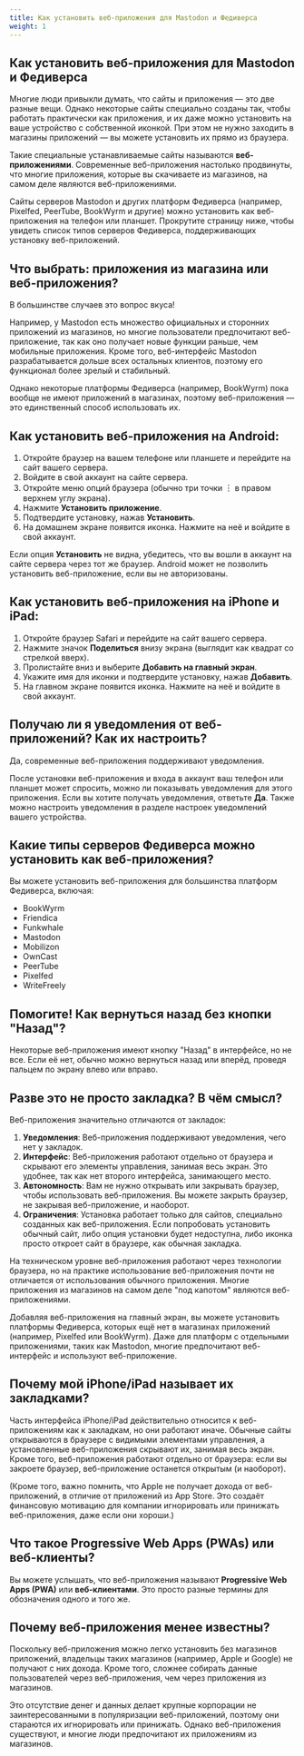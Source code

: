 ```yaml
---
title: Как установить веб-приложения для Mastodon и Федиверса
weight: 1
---
```


## Как установить веб-приложения для Mastodon и Федиверса

Многие люди привыкли думать, что сайты и приложения — это две разные вещи. Однако некоторые сайты специально созданы так, чтобы работать практически как приложения, и их даже можно установить на ваше устройство с собственной иконкой. При этом не нужно заходить в магазины приложений — вы можете установить их прямо из браузера.

Такие специальные устанавливаемые сайты называются **веб-приложениями**. Современные веб-приложения настолько продвинуты, что многие приложения, которые вы скачиваете из магазинов, на самом деле являются веб-приложениями.

Сайты серверов Mastodon и других платформ Федиверса (например, Pixelfed, PeerTube, BookWyrm и другие) можно установить как веб-приложения на телефон или планшет. Прокрутите страницу ниже, чтобы увидеть список типов серверов Федиверса, поддерживающих установку веб-приложений.

## Что выбрать: приложения из магазина или веб-приложения?

В большинстве случаев это вопрос вкуса!

Например, у Mastodon есть множество официальных и сторонних приложений из магазинов, но многие пользователи предпочитают веб-приложение, так как оно получает новые функции раньше, чем мобильные приложения. Кроме того, веб-интерфейс Mastodon разрабатывается дольше всех остальных клиентов, поэтому его функционал более зрелый и стабильный.

Однако некоторые платформы Федиверса (например, BookWyrm) пока вообще не имеют приложений в магазинах, поэтому веб-приложения — это единственный способ использовать их.

## Как установить веб-приложения на Android:

1. Откройте браузер на вашем телефоне или планшете и перейдите на сайт вашего сервера.
2. Войдите в свой аккаунт на сайте сервера.
3. Откройте меню опций браузера (обычно три точки ︙ в правом верхнем углу экрана).
4. Нажмите **Установить приложение**.
5. Подтвердите установку, нажав **Установить**.
6. На домашнем экране появится иконка. Нажмите на неё и войдите в свой аккаунт.

Если опция **Установить** не видна, убедитесь, что вы вошли в аккаунт на сайте сервера через тот же браузер. Android может не позволить установить веб-приложение, если вы не авторизованы.

## Как установить веб-приложения на iPhone и iPad:

1. Откройте браузер Safari и перейдите на сайт вашего сервера.
2. Нажмите значок **Поделиться** внизу экрана (выглядит как квадрат со стрелкой вверх).
3. Пролистайте вниз и выберите **Добавить на главный экран**.
4. Укажите имя для иконки и подтвердите установку, нажав **Добавить**.
5. На главном экране появится иконка. Нажмите на неё и войдите в свой аккаунт.

## Получаю ли я уведомления от веб-приложений? Как их настроить?

Да, современные веб-приложения поддерживают уведомления.

После установки веб-приложения и входа в аккаунт ваш телефон или планшет может спросить, можно ли показывать уведомления для этого приложения. Если вы хотите получать уведомления, ответьте **Да**. Также можно настроить уведомления в разделе настроек уведомлений вашего устройства.

## Какие типы серверов Федиверса можно установить как веб-приложения?

Вы можете установить веб-приложения для большинства платформ Федиверса, включая:
- BookWyrm
- Friendica
- Funkwhale
- Mastodon
- Mobilizon
- OwnCast
- PeerTube
- Pixelfed
- WriteFreely

## Помогите! Как вернуться назад без кнопки "Назад"?

Некоторые веб-приложения имеют кнопку "Назад" в интерфейсе, но не все. Если её нет, обычно можно вернуться назад или вперёд, проведя пальцем по экрану влево или вправо.

## Разве это не просто закладка? В чём смысл?

Веб-приложения значительно отличаются от закладок:
1. **Уведомления**: Веб-приложения поддерживают уведомления, чего нет у закладок.
2. **Интерфейс**: Веб-приложения работают отдельно от браузера и скрывают его элементы управления, занимая весь экран. Это удобнее, так как нет второго интерфейса, занимающего место.
3. **Автономность**: Вам не нужно открывать или закрывать браузер, чтобы использовать веб-приложения. Вы можете закрыть браузер, не закрывая веб-приложение, и наоборот.
4. **Ограничения**: Установка работает только для сайтов, специально созданных как веб-приложения. Если попробовать установить обычный сайт, либо опция установки будет недоступна, либо иконка просто откроет сайт в браузере, как обычная закладка.

На техническом уровне веб-приложения работают через технологии браузера, но на практике использование веб-приложения почти не отличается от использования обычного приложения. Многие приложения из магазинов на самом деле "под капотом" являются веб-приложениями.

Добавляя веб-приложения на главный экран, вы можете установить платформы Федиверса, которых ещё нет в магазинах приложений (например, Pixelfed или BookWyrm). Даже для платформ с отдельными приложениями, таких как Mastodon, многие предпочитают веб-интерфейс и используют веб-приложение.

## Почему мой iPhone/iPad называет их закладками?

Часть интерфейса iPhone/iPad действительно относится к веб-приложениям как к закладкам, но они работают иначе. Обычные сайты открываются в браузере с видимыми элементами управления, а установленные веб-приложения скрывают их, занимая весь экран. Кроме того, веб-приложения работают отдельно от браузера: если вы закроете браузер, веб-приложение останется открытым (и наоборот).

(Кроме того, важно помнить, что Apple не получает дохода от веб-приложений, в отличие от приложений из App Store. Это создаёт финансовую мотивацию для компании игнорировать или принижать веб-приложения, даже если они хороши.)

## Что такое Progressive Web Apps (PWAs) или веб-клиенты?

Вы можете услышать, что веб-приложения называют **Progressive Web Apps (PWA)** или **веб-клиентами**. Это просто разные термины для обозначения одного и того же.

## Почему веб-приложения менее известны?

Поскольку веб-приложения можно легко установить без магазинов приложений, владельцы таких магазинов (например, Apple и Google) не получают с них дохода. Кроме того, сложнее собирать данные пользователей через веб-приложения, чем через приложения из магазинов.

Это отсутствие денег и данных делает крупные корпорации не заинтересованными в популяризации веб-приложений, поэтому они стараются их игнорировать или принижать. Однако веб-приложения существуют, и многие люди предпочитают их приложениям из магазинов.